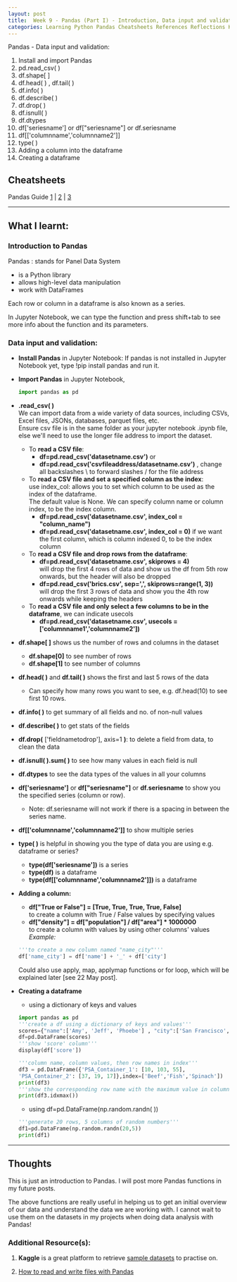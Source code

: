 ```yaml
---
layout: post
title:  Week 9 - Pandas (Part I) - Introduction, Data input and validation, create columns & dataframes
categories: Learning Python Pandas Cheatsheets References Reflections Kaggle
---
```


Pandas - Data input and validation:  
1. Install and import Pandas
2. pd.read_csv( )
3. df.shape[ ]
4. df.head( ) , df.tail( )
5. df.info( )
6. df.describe( )
7. df.drop( )
8. df.isnull( )
9. df.dtypes
10. df['seriesname'] or df["seriesname"] or df.seriesname
11. df[\['columnname','columnname2']]
12. type( )
13. Adding a column into the dataframe
14. Creating a dataframe


## Cheatsheets

Pandas Guide [1](https://pandas.pydata.org/pandas-docs/stable/reference/frame.html) \| [2](https://www.tutorialspoint.com/python_pandas/python_pandas_dataframe.htm) \| [3](https://www.w3schools.com/python/pandas/default.asp)

---

## What I learnt:  

### Introduction to Pandas 
  
Pandas : stands for Panel Data System  
- is a Python library    
- allows high-level data manipulation 
- work with DataFrames 

Each row or column in a dataframe is also known as a series.

In Jupyter Notebook, we can type the function and press shift+tab to see more info about the function and its parameters.

### Data input and validation:  

- **Install Pandas** in Jupyter Notebook:
If pandas is not installed in Jupyter Notebook yet, type !pip install pandas and run it.  

- **Import Pandas** in Jupyter Notebook,  
    ```python
    import pandas as pd
    ```  

- **.read_csv( )**  
We can import data from a wide variety of data sources, including CSVs, Excel files, JSONs, databases, parquet files, etc.  
Ensure csv file is in the same folder as your jupyter notebook .ipynb file, else we'll need to use the longer file address to import the dataset.
    - To **read a CSV file**: 
        - **df=pd.read_csv('datasetname.csv')** or
        - **df=pd.read_csv('csvfileaddress/datasetname.csv')** , change all backslashes \ to forward slashes / for the file address 
    - To **read a CSV file and set a specified column as the index**:  
    use index_col: allows you to set which column to be used as the index of the dataframe.  
    The default value is None. We can specify column name or column index, to be the index column.
        - **df=pd.read_csv('datasetname.csv', index_col = "column_name")** 
        - **df=pd.read_csv('datasetname.csv', index_col = 0)** if we want the first column, which is column indexed 0, to be the index column
    - To **read a CSV file and drop rows from the dataframe**:  
        - **df=pd.read_csv('datasetname.csv', skiprows = 4)**  
        will drop the first 4 rows of data and show us the df from 5th row onwards, but the header will also be dropped 
        - **df=pd.read_csv('brics.csv', sep=',', skiprows=range(1, 3))**  
        will drop the first 3 rows of data and show you the 4th row onwards while keeping the headers  
    - To **read a CSV file and only select a few columns to be in the dataframe**, we can indicate usecols
        - **df=pd.read_csv('datasetname.csv', usecols = ['columnname1','columnname2'])** 

- **df.shape[ ]** shows us the number of rows and columns in the dataset
    - **df.shape[0]** to see number of rows
    - **df.shape[1]** to see number of columns  

- **df.head( )** and **df.tail( )** shows the first and last 5 rows of the data
    - Can specify how many rows you want to see, e.g. df.head(10) to see first 10 rows.  

- **df.info( )** to get summary of all fields and no. of non-null values  

- **df.describe( )** to get stats of the fields  

- **df.drop(** ['fieldnametodrop'], axis=1 **)**: to delete a field from data, to clean the data  

- **df.isnull( ).sum( )** to see how many values in each field is null  

- **df.dtypes** to see the data types of the values in all your columns 

- **df['seriesname']** or **df["seriesname"]** or **df.seriesname** to show you the specified series (column or row).  
    - Note: df.seriesname will not work if there is a spacing in between the series name.

- **df[\['columnname','columnname2']]** to show multiple series

- **type( )** is helpful in showing you the type of data you are using e.g. dataframe or series?
    - **type(df['seriesname'])** is a series
    - **type(df)** is a dataframe
    - **type(df[\['columnname','columnname2']])** is a dataframe  
  
 - **Adding a column:**  
    - **df["True or False"] = [True, True, True, True, False]**  
    to create a column with True / False values by specifying values
    - **df["density"] = df["population"] / df["area"] * 1000000**  
    to create a column with values by using other columns' values  
    _Example:_  
    ```python
    '''to create a new column named "name_city"'''
    df['name_city'] = df['name'] + '_' + df['city']
    ```  
    Could also use apply, map, applymap functions or for loop, which will be explained later [see 22 May post].  

- **Creating a dataframe**  
    - using a dictionary of keys and values   
    ```python
    import pandas as pd
    '''create a df using a dictionary of keys and values'''
    scores={"name":['Amy', 'Jeff', 'Phoebe'] , "city":['San Francisco', 'San Francisco', 'Denver'] , "score":[75,92,94]}
    df=pd.DataFrame(scores)
    '''show 'score' column'''
    display(df['score'])
    ```  
    ```python
    '''column name, column values, then row names in index'''
    df3 = pd.DataFrame({'PSA_Container_1': [10, 103, 55],
    'PSA_Container_2': [37, 19, 17]},index=['Beef','Fish','Spinach'])
    print(df3)
    '''show the corresponding row name with the maximum value in column 1 and column 2'''
    print(df3.idxmax())
    ```  
    - using df=pd.DataFrame(np.random.randn( ))  
    ```python
    '''generate 20 rows, 5 columns of random numbers'''
    df1=pd.DataFrame(np.random.randn(20,5))
    print(df1)
    ```  

---

## Thoughts

This is just an introduction to Pandas. I will post more Pandas functions in my future posts.  

The above functions are really useful in helping us to get an initial overview of our data and understand the data we are working with. I cannot wait to use them on the datasets in my projects when doing data analysis with Pandas!

### Additional Resource(s):

1. **Kaggle** is a great platform to retrieve [sample datasets](https://www.kaggle.com/datasets) to practise on.  

2. [How to read and write files with Pandas](https://realpython.com/pandas-read-write-files/)